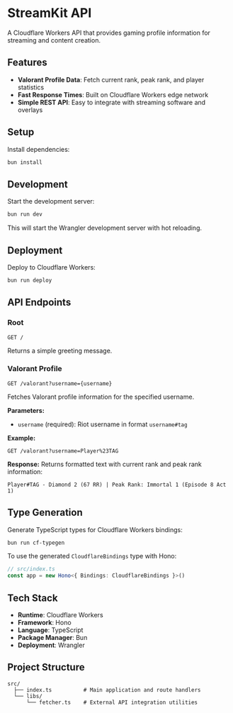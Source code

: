 # StreamKit API

A Cloudflare Workers API that provides gaming profile information for streaming and content creation.

## Features

- **Valorant Profile Data**: Fetch current rank, peak rank, and player statistics
- **Fast Response Times**: Built on Cloudflare Workers edge network
- **Simple REST API**: Easy to integrate with streaming software and overlays

## Setup

Install dependencies:

```bash
bun install
```

## Development

Start the development server:

```bash
bun run dev
```

This will start the Wrangler development server with hot reloading.

## Deployment

Deploy to Cloudflare Workers:

```bash
bun run deploy
```

## API Endpoints

### Root

```
GET /
```

Returns a simple greeting message.

### Valorant Profile

```
GET /valorant?username={username}
```

Fetches Valorant profile information for the specified username.

**Parameters:**

- `username` (required): Riot username in format `username#tag`

**Example:**

```
GET /valorant?username=Player%23TAG
```

**Response:**
Returns formatted text with current rank and peak rank information:

```
Player#TAG - Diamond 2 (67 RR) | Peak Rank: Immortal 1 (Episode 8 Act 1)
```

## Type Generation

Generate TypeScript types for Cloudflare Workers bindings:

```bash
bun run cf-typegen
```

To use the generated `CloudflareBindings` type with Hono:

```ts
// src/index.ts
const app = new Hono<{ Bindings: CloudflareBindings }>()
```

## Tech Stack

- **Runtime**: Cloudflare Workers
- **Framework**: Hono
- **Language**: TypeScript
- **Package Manager**: Bun
- **Deployment**: Wrangler

## Project Structure

```
src/
  ├── index.ts          # Main application and route handlers
  └── libs/
      └── fetcher.ts    # External API integration utilities
```
